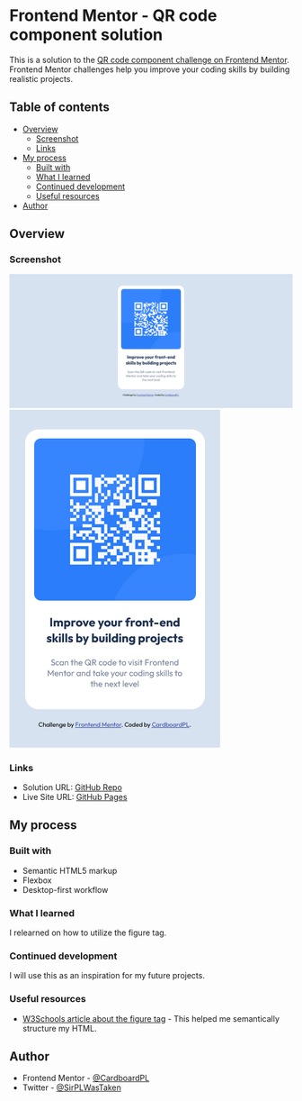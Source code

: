 # Frontend Mentor - QR code component solution

This is a solution to the [QR code component challenge on Frontend Mentor](https://www.frontendmentor.io/challenges/qr-code-component-iux_sIO_H). Frontend Mentor challenges help you improve your coding skills by building realistic projects. 

## Table of contents

- [Overview](#overview)
  - [Screenshot](#screenshot)
  - [Links](#links)
- [My process](#my-process)
  - [Built with](#built-with)
  - [What I learned](#what-i-learned)
  - [Continued development](#continued-development)
  - [Useful resources](#useful-resources)
- [Author](#author)

## Overview

### Screenshot

![](./screenshots/desktop-preview.png)
![](./screenshots/mobile-preview.png)

### Links

- Solution URL: [GitHub Repo](https://github.com/CardboardPL/Frontend-Mentor-QR-code-component)
- Live Site URL: [GitHub Pages](https://cardboardpl.github.io/Frontend-Mentor-QR-code-component/)

## My process

### Built with

- Semantic HTML5 markup
- Flexbox
- Desktop-first workflow

### What I learned

I relearned on how to utilize the figure tag.

### Continued development

I will use this as an inspiration for my future projects.

### Useful resources

- [W3Schools article about the figure tag](https://www.w3schools.com/tags/tag_figure.asp) - This helped me semantically structure my HTML.

## Author

- Frontend Mentor - [@CardboardPL](https://www.frontendmentor.io/profile/CardboardPL)
- Twitter - [@SirPLWasTaken](https://www.twitter.com/SirPLWasTaken)


